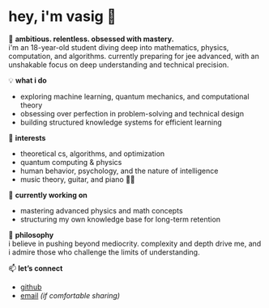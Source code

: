 # hey, i'm vasig 👋  

🚀 **ambitious. relentless. obsessed with mastery.**  
i'm an 18-year-old student diving deep into mathematics, physics, computation, and algorithms. currently preparing for jee advanced, with an unshakable focus on deep understanding and technical precision.  

💡 **what i do**  
- exploring machine learning, quantum mechanics, and computational theory  
- obsessing over perfection in problem-solving and technical design  
- building structured knowledge systems for efficient learning  

🎯 **interests**  
- theoretical cs, algorithms, and optimization  
- quantum computing & physics  
- human behavior, psychology, and the nature of intelligence  
- music theory, guitar, and piano 🎸🎹  

📖 **currently working on**  
- mastering advanced physics and math concepts  
- structuring my own knowledge base for long-term retention  

💭 **philosophy**  
i believe in pushing beyond mediocrity. complexity and depth drive me, and i admire those who challenge the limits of understanding.  

📫 **let’s connect**  
- [github](https://github.com/vasig)  
- [email](mailto:your-email@example.com) *(if comfortable sharing)*  


<!---
VasigAG/VasigAG is a ✨ special ✨ repository because its `README.md` (this file) appears on your GitHub profile.
You can click the Preview link to take a look at your changes.
--->
